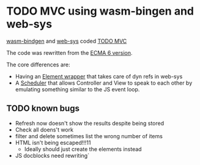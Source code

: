 # TODO MVC using wasm-bingen and web-sys

[wasm-bindgen](https://github.com/rustwasm/wasm-bindgen) and [web-sys](https://rustwasm.github.io/wasm-bindgen/api/web_sys/) coded [TODO MVC](https://todomvc.com/)

The code was rewritten from the [ECMA 6 version](http://todomvc.com/examples/vanilla-es6/).

The core differences are:
- Having an [Element wrapper](/src/element.rs) that takes care of dyn refs in web-sys
- A [Scheduler](/src/scheduler.rs) that allows Controller and View to speak to each other by emulating something similar to the JS event loop.


##  TODO known bugs

- Refresh now doesn't show the results despite being stored
- Check all doens't work
- filter and delete sometimes list the wrong number of items
- HTML isn't being escaped!!!11
  - Ideally should just create the elements instead
- JS docblocks need rewriting`

